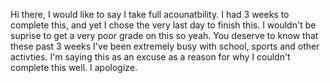 Hi there, I would like to say I take full acounatbility. I had 3 weeks to complete this, and yet I chose the very last day to finish this. I wouldn't be suprise to get a very poor grade on this so yeah. You deserve to know that these past 3 weeks I've been extremely busy with school, sports and other activties. I'm saying this as an excuse as a reason for why I couldn't complete this well. I apologize.  
